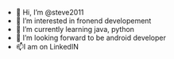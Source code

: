 - 👋 Hi, I’m @steve2011
- 👀 I’m interested in fronend developement
- 🌱 I’m currently learning java, python
- 💞️ I’m looking forward to be android developer
- 📫I am on LinkedIN

<!---
steve2011/steve2011 is a ✨ special ✨ repository because its `README.md` (this file) appears on your GitHub profile.
You can click the Preview link to take a look at your changes.
--->
